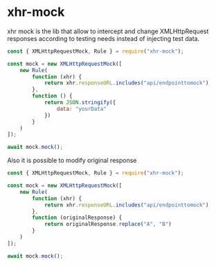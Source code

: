 # xhr-mock
xhr mock is the lib that allow to intercept and change XMLHttpRequest responses according to testing needs instead of
injecting test data.

```javascript
const { XMLHttpRequestMock, Rule } = require("xhr-mock");

const mock = new XMLHttpRequestMock([
    new Rule(
        function (xhr) {
            return xhr.responseURL.includes("api/endpointtomock")
        },
        function () {
            return JSON.stringify({
                data: "yourData"
            })
        }
    )
]);

await mock.mock();

```

Also it is possible to modify original response
```javascript
const { XMLHttpRequestMock, Rule } = require("xhr-mock");

const mock = new XMLHttpRequestMock([
    new Rule(
        function (xhr) {
            return xhr.responseURL.includes("api/endpointtomock")
        },
        function (originalResponse) {
            return originalResponse.replace("A", "B")
        }
    )
]);

await mock.mock();

```
